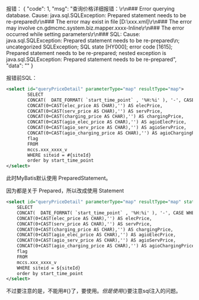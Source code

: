 
报错：
{
    "code": 1,
    "msg": "查询价格详细报错：\r\n### Error querying database.  Cause: java.sql.SQLException: Prepared statement needs to be re-prepared\r\n### The error may exist in file [D:\\xxx.xml]\r\n### The error may involve cn.gdmcmc.system.biz.mapper.xxxx-Inline\r\n### The error occurred while setting parameters\r\n### SQL:  Cause: java.sql.SQLException: Prepared statement needs to be re-prepared\n; uncategorized SQLException; SQL state [HY000]; error code [1615]; Prepared statement needs to be re-prepared; nested exception is java.sql.SQLException: Prepared statement needs to be re-prepared",
    "data": ""
}

报错前SQL：
```xml
<select id="queryPriceDetail" parameterType="map" resultType="map">
        SELECT
        CONCAT(  DATE_FORMAT( `start_time_point` , '%H:%i' ), '-', CASE WHEN DATE_FORMAT(`end_time_point` , '%H:%i' )='00:00' THEN '24:00' ELSE DATE_FORMAT(`end_time_point` , '%H:%i' ) END  ) AS time,
        CONCAT(0+CAST(elec_price AS CHAR),'') AS elecPrice,
        CONCAT(0+CAST(serv_price AS CHAR),'') AS servPrice,
        CONCAT(0+CAST(charging_price AS CHAR),'') AS chargingPrice,
        CONCAT(0+CAST(agio_elec_price AS CHAR),'') AS agioElecPrice,
        CONCAT(0+CAST(agio_serv_price AS CHAR),'') AS agioServPrice,
        CONCAT(0+CAST(agio_charging_price AS CHAR),'') AS agioChargingPrice,
        flag
        FROM
        mccs.xxx_xxxx_v
        WHERE siteid = #{siteId}
        order by start_time_point
</select>
```
此时MyBatis默认使用 PreparedStatement。

因为都是关于 Prepared，所以改成使用 Statement
```xml
<select id="queryPriceDetail" parameterType="map" resultType="map" statementType="STATEMENT">
    SELECT
    CONCAT(  DATE_FORMAT( `start_time_point` , '%H:%i' ), '-', CASE WHEN DATE_FORMAT(`end_time_point` , '%H:%i' )='00:00' THEN '24:00' ELSE DATE_FORMAT(`end_time_point` , '%H:%i' ) END  ) AS time,
    CONCAT(0+CAST(elec_price AS CHAR),'') AS elecPrice,
    CONCAT(0+CAST(serv_price AS CHAR),'') AS servPrice,
    CONCAT(0+CAST(charging_price AS CHAR),'') AS chargingPrice,
    CONCAT(0+CAST(agio_elec_price AS CHAR),'') AS agioElecPrice,
    CONCAT(0+CAST(agio_serv_price AS CHAR),'') AS agioServPrice,
    CONCAT(0+CAST(agio_charging_price AS CHAR),'') AS agioChargingPrice,
    flag
    FROM
    mccs.xxx_xxxx_v
    WHERE siteid = ${siteId}
    order by start_time_point
</select>
```
不过要注意的是，不能用#{}了，要使用${}。
但是使用${}要注意sql注入的问题。